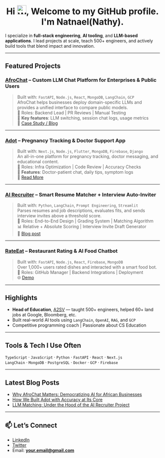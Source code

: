 <h1 align="center">
  Hi <img src="https://media.giphy.com/media/hvRJCLFzcasrR4ia7z/giphy.gif" width="30" alt="Waving hand"/>, 
  Welcome to my GitHub profile. I'm Natnael(Nathy).
</h1>

I specialize in **full-stack engineering**, **AI tooling**, and **LLM-based applications**. I lead projects at scale, teach 500+ engineers, and actively build tools that blend impact and innovation.

---

## Featured Projects

### [AfroChat](https://github.com/YourLinkHere) – Custom LLM Chat Platform for Enterprises & Public Users
> Built with: `FastAPI`, `Node.js`, `React`, `MongoDB`, `LangChain`, `GCP`  
> AfroChat helps businesses deploy domain-specific LLMs and provides a unified interface to compare public models.  
📌 Roles: Backend Lead | PR Reviews | Manual Testing  
🌟 **Key features**: LLM switching, session chat logs, usage metrics  
📖 [Case Study / Blog](https://your-blog-link.com/afrochat)

---

### [Adot](https://github.com/YourLinkHere) – Pregnancy Tracking & Doctor Support App
> Built with: `Next.js`, `Node.js`, `Flutter`, `MongoDB`, `Firebase`, `Django`  
> An all-in-one platform for pregnancy tracking, doctor messaging, and educational content.  
📌 Roles: Infra Optimization | Code Review | Accuracy Checks  
🚀 **Features**: Doctor-patient chat, daily tips, symptom logs  
📖 [Read More](https://your-blog-link.com/adot)

---

### [AI Recruiter](https://github.com/YourLinkHere) – Smart Resume Matcher + Interview Auto-Inviter
> Built with: `Python`, `LangChain`, `Prompt Engineering`, `Streamlit`  
> Parses resumes and job descriptions, evaluates fits, and sends interview invites above a threshold score.  
📌 Roles: End-to-End Design | Grading System | Matching Algorithm  
📊 Relative + Absolute Scoring | Interview Invite Draft Generator  
📝 [Blog post](https://your-blog-link.com/ai-recruiter)

---

### [RateEat](https://github.com/YourLinkHere) – Restaurant Rating & AI Food Chatbot
> Built with: `FastAPI`, `Node.js`, `React`, `Firebase`, `MongoDB`  
> Over 1,000+ users rated dishes and interacted with a smart food bot.  
📌 Roles: GitHub Manager | Backend Integrations | Deployment  
🌐 [Demo](https://your-demo-link.com)

---

## Highlights
- **Head of Education**, [A2SV](https://a2sv.org) — taught 500+ engineers, helped 60+ land jobs at Google, Bloomberg, etc.
- Built real-world AI tools using `LangChain`, `OpenAI`, `RAG`, and `GCP`
- Competitive programming coach | Passionate about CS Education

---

## Tools & Tech I Use Often
`TypeScript` · `JavaScript` · `Python` · `FastAPI` · `React` · `Next.js`  
`LangChain` · `MongoDB` · `PostgreSQL` · `Docker` · `GCP` · `Firebase`

---

## Latest Blog Posts
- [Why AfroChat Matters: Democratizing AI for African Businesses](https://your-blog.com/afrochat)
- [How We Built Adot with Accuracy at Its Core](https://your-blog.com/adot)
- [LLM Matching: Under the Hood of the AI Recruiter Project](https://your-blog.com/ai-recruiter)

---

## 📫 Let’s Connect
- [LinkedIn](https://linkedin.com/in/nathyBekele)
- [Twitter](https://twitter.com/yourhandle)
- Email: **your.email@gmail.com**
